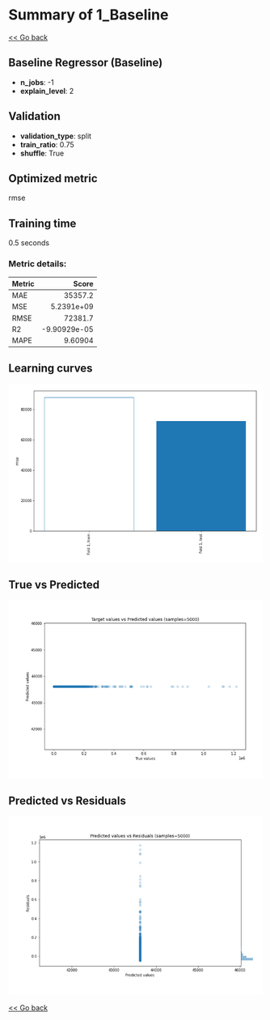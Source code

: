 # Summary of 1_Baseline

[<< Go back](../README.md)


## Baseline Regressor (Baseline)
- **n_jobs**: -1
- **explain_level**: 2

## Validation
 - **validation_type**: split
 - **train_ratio**: 0.75
 - **shuffle**: True

## Optimized metric
rmse

## Training time

0.5 seconds

### Metric details:
| Metric   |           Score |
|:---------|----------------:|
| MAE      | 35357.2         |
| MSE      |     5.2391e+09  |
| RMSE     | 72381.7         |
| R2       |    -9.90929e-05 |
| MAPE     |     9.60904     |



## Learning curves
![Learning curves](learning_curves.png)
## True vs Predicted

![True vs Predicted](true_vs_predicted.png)


## Predicted vs Residuals

![Predicted vs Residuals](predicted_vs_residuals.png)



[<< Go back](../README.md)
